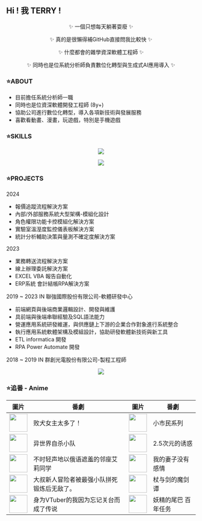 ## Hi ! 我 TERRY !

<p align="center">
  ✨ 一個只想每天躺著耍廢 ✨
</p>
<p align="center">
  ✨ 真的是很懶得補GitHub直接問我比較快 ✨
</p>
<p align="center">
  ✨ 什麼都會的雜學資深軟體工程師 ✨
</p>
<p align="center">
  ✨ 同時也是位系統分析師負責數位化轉型與生成式AI應用導入 ✨
</p>

### ⭐ABOUT

* 目前擔任系統分析師一職
* 同時也是位資深軟體開發工程師 (8y+)
* 協助公司進行數位化轉型，導入各項新技術與發展服務
* 喜歡看動畫、漫畫，玩遊戲，特別是手機遊戲


### ⭐SKILLS

<p align="center">
  <a href="https://skillicons.dev">
    <img src="https://skillicons.dev/icons?i=js,html,css,tailwind,bootstrap,vue,vite,figma,git,github" />
  </a>
</p>

<p align="center">
  <a href="https://skillicons.dev">
    <img src="https://skillicons.dev/icons?i=php,py,r,dotnet,laravel,vscode,visualstudio,eclipse" />
  </a>
</p>


### ⭐PROJECTS
  2024
  * 報價追蹤流程解決方案
  * 內部/外部服務系統大型架構-模組化設計
  * 角色權限功能卡控模組化解決方案
  * 實驗室溫溼度監控儀表板解決方案
  * 統計分析輔助決策與量測不確定度解決方案
    
  2023
  * 業務轉送流程解決方案
  * 線上辦理委託解決方案
  * EXCEL VBA 報告自動化
  * ERP系統 會計結帳RPA解決方案
    
  2019 ~ 2023 IN 聯強國際股份有限公司-軟體研發中心
  * 前端網頁與後端商業邏輯設計、開發與維護
  * 具前端與後端串聯經驗及SQL語法能力
  * 營運應用系統研發維運，與供應鏈上下游的企業合作對象進行系統整合
  * 執行應用系統軟體架構及模組設計，協助研發軟體新技術與新工具
  * ETL informatica 開發
  * RPA Power Automate 開發

  2018 ~ 2019 IN 群創光電股份有限公司-製程工程師

  
<p align="center">
  <a href="https://github.com/terry455217/terry455217">
    <img align="center" src="https://github-readme-stats.vercel.app/api/top-langs/?username=terry455217&hide=java,html,tex&title_color=ffffff&text_color=c9cacc&icon_color=2bbc8a&bg_color=1d1f21&langs_count=3" />
  </a>
</p>



### ⭐追番 - Anime

| 圖片 | 番劇 | 圖片 | 番劇 |
| --- | --- | --- | --- |
| <img src="https://lain.bgm.tv/r/100/pic/cover/l/e4/dc/464376_NsZRw.jpg" width="48"> | 败犬女主太多了！ | <img src="https://lain.bgm.tv/r/100/pic/cover/l/e2/f4/474906_z0h44.jpg" width="48"> | 小市民系列 |
| <img src="https://lain.bgm.tv/r/100/pic/cover/l/00/ae/444046_9b5bM.jpg" width="48"> | 异世界自杀小队 | <img src="https://lain.bgm.tv/r/100/pic/cover/l/53/13/410346_MmQCm.jpg" width="48"> | 2.5次元的诱惑 |
| <img src="https://lain.bgm.tv/r/100/pic/cover/l/7c/8e/424883_BpzVb.jpg" width="48"> | 不时轻声地以俄语遮羞的邻座艾莉同学 | <img src="https://lain.bgm.tv/r/100/pic/cover/l/ce/50/482776_G98Y9.jpg" width="48"> | 我的妻子没有感情 |
| <img src="https://lain.bgm.tv/r/100/pic/cover/l/6a/45/427059_1V5vV.jpg" width="48"> | 大叔新人冒险者被最强小队拼死锻炼后无敌了。 | <img src="https://lain.bgm.tv/r/100/pic/cover/l/6d/e5/479477_19844.jpg" width="48"> | 杖与剑的魔剑谭 |
| <img src="https://lain.bgm.tv/r/100/pic/cover/l/fb/28/416320_Iprrq.jpg" width="48"> | 身为VTuber的我因为忘记关台而成了传说 | <img src="https://lain.bgm.tv/r/100/pic/cover/l/e8/2c/349093_DJuws.jpg" width="48"> | 妖精的尾巴 百年任务 |
